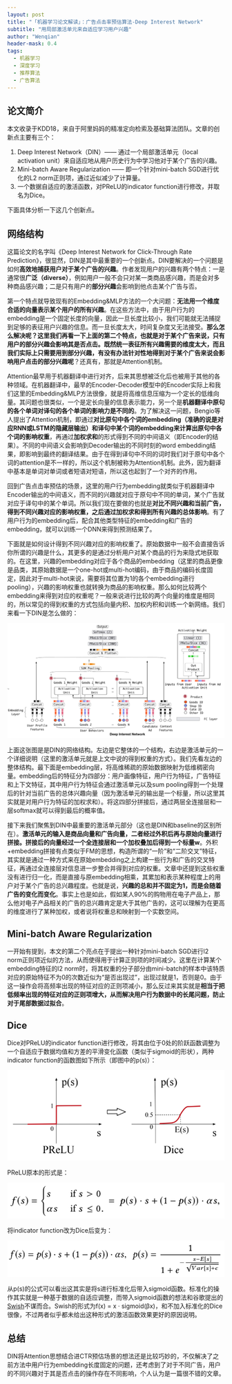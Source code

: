 ```yaml
---
layout: post
title: "「机器学习论文解读」：广告点击率预估算法-Deep Interest Network"
subtitle: "用局部激活单元来自适应学习用户兴趣"
author: "Wenqian"
header-mask: 0.4
tags:
  - 机器学习
  - 深度学习
  - 推荐算法
  - 广告算法
---
```


## 论文简介
本文收录于KDD18，来自于阿里妈妈的精准定向检索及基础算法团队。文章的创新点主要有三个：
1. Deep Interest Network（DIN）—— 通过一个局部激活单元（local activation unit）来自适应地从用户历史行为中学习他对于某个广告的兴趣。
2. Mini-batch Aware Regularization —— 即一个针对mini-batch SGD进行优化的L2 norm正则项，通过近似减少了计算量。
3. 一个数据自适应的激活函数，对PReLU的indicator function进行修改，并取名为Dice。

下面具体分析一下这几个创新点。

## 网络结构
这篇论文的名字叫《Deep Interest Network for Click-Through Rate Prediction》，很显然，DIN是其中最重要的一个创新点。DIN要解决的一个问题是如何**高效地捕获用户对于某个广告的兴趣**。作者发现用户的兴趣有两个特点：一是通常很**广泛（diverse）**，例如用户一般不会只对某一类商品感兴趣，而是会对多种商品感兴趣；二是只有用户的**部分兴趣**会影响到他点击某个广告与否。

第一个特点就导致现有的Embedding&MLP方法的一个大问题：**无法用一个维度合适的向量表示某个用户的所有兴趣**。在这些方法中，由于用户行为的embedding是一个固定长度的向量，因此一旦长度比较小，我们可能就无法捕捉到足够的表征用户兴趣的信息。而一旦长度太大，时间复杂度又无法接受。**那么怎么解决呢？**这里我们再看一下上面的第二个特点，也就是对于某个广告来说，只有用户的部分兴趣会影响其是否点击。既然统一表征所有兴趣需要的维度太大，而且我们实际上只需要用到部分兴趣，有没有办法**针对性地得到对于某个广告来说会影响用户点击的部分兴趣呢**？还真有，那就是Attention机制。

Attention最早用于机器翻译中进行对齐，后来其思想被泛化后也被用于其他的各种领域。在机器翻译中，最早的Encoder-Decoder模型中的Encoder实际上和我们这里的Embedding&MLP方法很像，就是将高维信息压缩为一个定长的低维向量。其问题也很类似，一个是定长向量的信息表示能力，另一个是**机器翻译中原句的各个单词对译句的各个单词的影响力是不同的**。为了解决这一问题，Bengio等人提出了Attention机制，即通过**对比原句中各个词的embedding（准确的说是对应RNN或LSTM的隐藏层输出）和译句中某个词的embedding来计算出原句中各个词的影响权重**，再通过**加权求和**的形式得到不同的中间语义（即Encoder的结果）。不同的中间语义会影响到Decoder输出的不同时刻的word embedding结果，即影响到最终的翻译结果。由于在得到译句中不同的词时我们对于原句中各个词的attention是不一样的，所以这个机制被称为Attention机制。此外，因为翻译中基本是单词对单词或者短语对短语，所以这也起到了一个对齐的作用。

回到广告点击率预估的场景，这里的用户行为embedding就类似于机器翻译中Encoder输出的中间语义，而不同的兴趣就对应于原句中不同的单词，某个广告就对应于译句中的某个单词。所以我们现在要做的也就是**对比不同兴趣和当前广告，得到不同兴趣对应的影响权重，之后通过加权求和得到所有兴趣的总体影响**。有了用户行为的embedding后，配合其他类型特征的embedding和广告的embedding，就可以训练一个DNN来得到预测结果了。

下面就是如何设计得到不同兴趣对应的影响权重了。原始数据中一般不会直接告诉你所谓的兴趣是什么，其更多的是通过分析用户对某个商品的行为来隐式地获取的。在这里，兴趣的embedding对应于各个商品的embedding（这里的商品更像是品类，其原始数据是一个one-hot或multi-hot编码，由于商品的编码长度固定，因此对于multi-hot来说，需要将其位置为1的各个embedding进行pooling），兴趣的影响权重也就转换为商品的影响权重。那么如何比较两个embedding来得到对应的权重呢？一般来说进行比较的两个向量的维度是相同的，所以常见的得到权重的方式包括向量内积、加权内积和训练一个新网络。我们来看一下DIN是怎么做的：

![img](/img/in-post/papers/din/din.png)

上面这张图是是DIN的网络结构。左边是它整体的一个结构，右边是激活单元的一个详细说明（这里的激活单元就是上文中说的得到权重的方式）。我们先看左边的整体结构。最下面是embedding层，将高维稀疏的原始数据映射为低维稠密向量。embedding后的特征分为四部分：用户画像特征，用户行为特征，广告特征和上下文特征，其中用户行为特征会通过激活单元以及sum pooling得到一个处理后的针对当前广告的总体兴趣向量（因为激活单元的输出是一个标量，所以这里其实就是对用户行为特征的加权求和）。将这四部分拼接后，通过两层全连接层和一层softmax就可以得到最后的概率值。

接下来我们聚焦到DIN中最重要的激活单元部分（这也是DIN和baseline的区别所在）。**激活单元的输入是商品向量和广告向量，二者经过外积后再与原始向量进行拼接。拼接后的向量经过一个全连接层和一个加权叠加后得到一个标量w**。外积+embedding拼接有点类似于FM的思想，构造所谓的“一阶”和“二阶交叉”特征，其实就是通过一种方式来在原始embedding之上构建一些行为和广告的交叉特征，再通过全连接层对信息进一步整合并得到对应的权重。文章中还提到这些权重没有进行归一化，而是直接与原embedding相乘，其累加和表示某种程度上的用户对于某个广告的总兴趣程度。也就是说，**兴趣的总和并不固定为1，而是会随着广告的变化而变化**。事实上也是如此，假如某人90%的购物用在电子产品上，那么他对电子产品相关的广告的总兴趣肯定是大于其他广告的，这可以理解为在更高的维度进行了某种加权，或者说将权重总和映射到一个实数空间。

## Mini-batch Aware Regularization
一开始有提到，本文的第二个亮点在于提出一种针对mini-batch SGD进行l2 norm正则项近似的方法，从而使得用于计算正则项的时间减少。这里在计算某个embedding特征的l2 norm时，将其权重的分子部分由mini-batch的样本中该特质对应的原始特征不为0的次数近似为“是否出现过”，出现过就是1，否则是0。由于这一操作会将高频率出现的特征对应的正则项减小，那么反过来其实就是**相当于把低频率出现的特征对应的正则项增大，从而解决用户行为数据中的长尾问题，防止对于尾部数据过拟合**。

## Dice
Dice对PReLU的indicator function进行修改，将其由位于0处的阶跃函数调整为一个自适应于数据均值和方差的平滑变化函数（类似于sigmoid的形状），两种indicator function的函数图如下所示（即图中的p(s)）：

![img](/img/in-post/papers/din/both.png)

PReLU原本的形式是：

![img](/img/in-post/papers/din/prelu.png)

将indicator function改为Dice后变为：

![img](/img/in-post/papers/din/dice.png)

从p(s)的公式可以看出这其实是将s进行标准化后带入sigmoid函数。标准化的操作其实就是一种基于数据的自适应调整，而带入sigmoid函数的想法和谷歌提出的[Swish](https://arxiv.org/abs/1710.05941)不谋而合。Swish的形式为f(x) = x · sigmoid(βx)，和不加入标准化的Dice很像，不过两者似乎都未给出这种形式的激活函数效果更好的原因说明。

## 总结
DIN将Attention思想结合进CTR预估场景的想法还是比较巧妙的，不仅解决了之前方法中用户行为embedding长度固定的问题，还考虑到了对于不同广告，用户的不同兴趣对于其是否点击的操作存在不同影响，个人认为是一篇很不错的文章。
